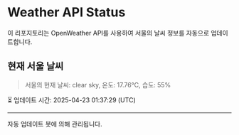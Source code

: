 
# Weather API Status

이 리포지토리는 OpenWeather API를 사용하여 서울의 날씨 정보를 자동으로 업데이트합니다.

## 현재 서울 날씨
> 서울의 현재 날씨: clear sky, 온도: 17.76°C, 습도: 55%

⏳ 업데이트 시간: 2025-04-23 01:37:29 (UTC)

---
자동 업데이트 봇에 의해 관리됩니다.
